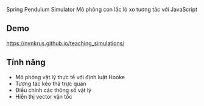 Spring Pendulum Simulator
Mô phỏng con lắc lò xo tương tác với JavaScript

## Demo
https://nvnkrus.github.io/teaching_simulations/

## Tính năng
- Mô phỏng vật lý thực tế với định luật Hooke
- Tương tác kéo thả trực quan
- Điều chỉnh các thông số vật lý
- Hiển thị vector vận tốc
